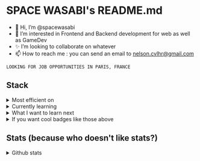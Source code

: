 # SPACE WASABI's README.md

- 👋 Hi, I’m @spacewasabi
- 👀 I’m interested in Frontend and Backend development for web as well as GameDev
- ✨ I’m looking to collaborate on whatever
- 📫 How to reach me : you can send an email to nelson.cvlhr@gmail.com

```RobotFramework
LOOKING FOR JOB OPPORTUNITIES IN PARIS, FRANCE
```
## Stack

<details>
<summary>Most efficient on</summary>

![MacOS](https://img.shields.io/badge/mac%20os-000000?style=for-the-badge&logo=apple&logoColor=white) ![Javascript](https://img.shields.io/badge/JavaScript-323330?style=for-the-badge&logo=javascript&logoColor=F7DF1E) ![HTML5](https://img.shields.io/badge/HTML5-E34F26?style=for-the-badge&logo=html5&logoColor=white) ![SASS](https://img.shields.io/badge/Sass-CC6699?style=for-the-badge&logo=sass&logoColor=white) ![GitKraken](https://img.shields.io/badge/GitKraken-179287?style=for-the-badge&logo=GitKraken&logoColor=white) 
</details>

<details>
<summary>Currently learning</summary>

![GraphQL](https://img.shields.io/badge/GraphQl-E10098?style=for-the-badge&logo=graphql&logoColor=white) ![NodeJS](https://img.shields.io/badge/Node.js-339933?style=for-the-badge&logo=nodedotjs&logoColor=white) ![React](https://img.shields.io/badge/React-20232A?style=for-the-badge&logo=react&logoColor=61DAFB) ![UNITY](https://img.shields.io/badge/Unity-100000?style=for-the-badge&logo=unity&logoColor=white) ![Go](https://img.shields.io/badge/Go-00ADD8?style=for-the-badge&logo=go&logoColor=white) ![RubyOnRails](https://img.shields.io/badge/Ruby_on_Rails-CC0000?style=for-the-badge&logo=ruby-on-rails&logoColor=white)
</details>

<details>
<summary>What I want to learn next</summary>
  
![Docker](https://img.shields.io/badge/Docker-2CA5E0?style=for-the-badge&logo=docker&logoColor=white) ![.NET](https://img.shields.io/badge/.NET-512BD4?style=for-the-badge&logo=dotnet&logoColor=white) ![BackBoneJS](https://img.shields.io/badge/backbone%20js-0071B5?style=for-the-badge&logo=backbone.js&logoColor=white) ![Gatsby](https://img.shields.io/badge/Gatsby-663399?style=for-the-badge&logo=gatsby&logoColor=white) ![GODOT](https://img.shields.io/badge/Godot-478CBF?style=for-the-badge&logo=GodotEngine&logoColor=white) ![Rust](https://img.shields.io/badge/Rust-000000?style=for-the-badge&logo=rust&logoColor=white) 
</details>

<details>
  <summary>If you want cool badges like those above</summary>
  You can find them here : https://github.com/alexandresanlim/Badges4-README.md-Profile
</details>

## Stats (because who doesn't like stats?)

<details>
<summary>Github stats</summary>
  
![Anurag's GitHub stats](https://github-readme-stats-spacewasabi.vercel.app/api?username=spacewasabi&show_icons=true&theme=chartreuse-dark)
  
</details>
